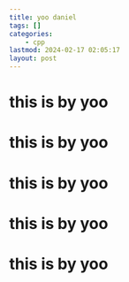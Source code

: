 ```yaml
---
title: yoo daniel
tags: []
categories:
    - cpp
lastmod: 2024-02-17 02:05:17
layout: post
---
```


# this is by yoo 
# this is by yoo 
# this is by yoo 
# this is by yoo 
# this is by yoo 


